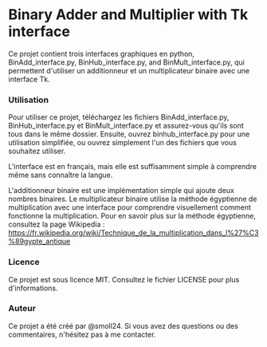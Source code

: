 # Binary Adder and Multiplier with Tk interface
Ce projet contient trois interfaces graphiques en python, BinAdd_interface.py, BinHub_interface.py, and BinMult_interface.py, qui permettent d'utiliser un additionneur et un multiplicateur binaire avec une interface Tk.

### Utilisation
Pour utiliser ce projet, téléchargez les fichiers BinAdd_interface.py, BinHub_interface.py et BinMult_interface.py et assurez-vous qu'ils sont tous dans le même dossier. Ensuite, ouvrez binhub_interface.py pour une utilisation simplifiée, ou ouvrez simplement l'un des fichiers que vous souhaitez utiliser.

L'interface est en français, mais elle est suffisamment simple à comprendre même sans connaître la langue.

L'additionneur binaire est une implémentation simple qui ajoute deux nombres binaires. Le multiplicateur binaire utilise la méthode égyptienne de multiplication avec une interface pour comprendre visuellement comment fonctionne la multiplication. Pour en savoir plus sur la méthode égyptienne, consultez la page Wikipedia : https://fr.wikipedia.org/wiki/Technique_de_la_multiplication_dans_l%27%C3%89gypte_antique

### Licence
Ce projet est sous licence MIT. Consultez le fichier LICENSE pour plus d'informations.

### Auteur
Ce projet a été créé par @smoll24. Si vous avez des questions ou des commentaires, n'hésitez pas à me contacter.
